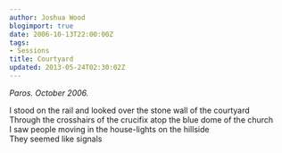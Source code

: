 ```yaml
---
author: Joshua Wood
blogimport: true
date: 2006-10-13T22:00:00Z
tags:
- Sessions
title: Courtyard
updated: 2013-05-24T02:30:02Z
---
```


*Paros. October 2006.*

I stood on the rail and looked over the stone wall of the courtyard  
Through the crosshairs of the crucifix atop the blue dome of the church  
I saw people moving in the house-lights on the hillside  
They seemed like signals
<!--more-->
